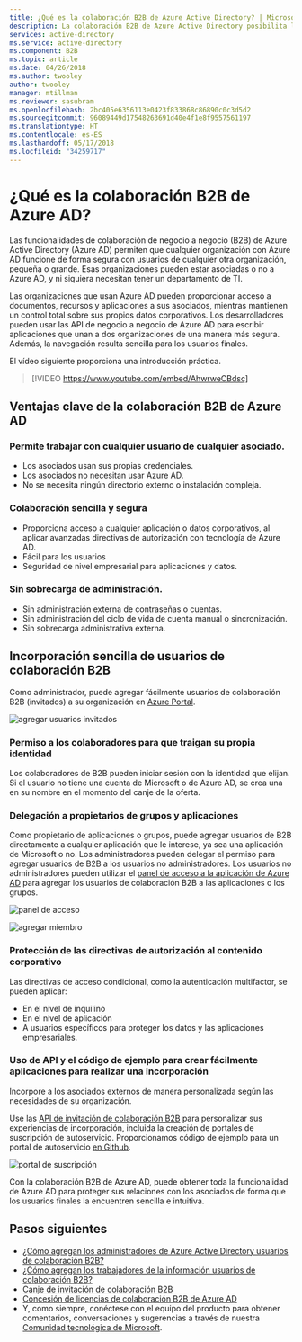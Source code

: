 ```yaml
---
title: ¿Qué es la colaboración B2B de Azure Active Directory? | Microsoft Docs
description: La colaboración B2B de Azure Active Directory posibilita las relaciones entre empresas al permitir que los asociados comerciales tengan acceso de forma selectiva a las aplicaciones corporativas.
services: active-directory
ms.service: active-directory
ms.component: B2B
ms.topic: article
ms.date: 04/26/2018
ms.author: twooley
author: twooley
manager: mtillman
ms.reviewer: sasubram
ms.openlocfilehash: 2bc405e6356113e0423f833868c86890c0c3d5d2
ms.sourcegitcommit: 96089449d17548263691d40e4f1e8f9557561197
ms.translationtype: HT
ms.contentlocale: es-ES
ms.lasthandoff: 05/17/2018
ms.locfileid: "34259717"
---
```

# <a name="what-is-azure-ad-b2b-collaboration"></a>¿Qué es la colaboración B2B de Azure AD?

Las funcionalidades de colaboración de negocio a negocio (B2B) de Azure Active Directory (Azure AD) permiten que cualquier organización con Azure AD funcione de forma segura con usuarios de cualquier otra organización, pequeña o grande. Esas organizaciones pueden estar asociadas o no a Azure AD, y ni siquiera necesitan tener un departamento de TI.

Las organizaciones que usan Azure AD pueden proporcionar acceso a documentos, recursos y aplicaciones a sus asociados, mientras mantienen un control total sobre sus propios datos corporativos. Los desarrolladores pueden usar las API de negocio a negocio de Azure AD para escribir aplicaciones que unan a dos organizaciones de una manera más segura. Además, la navegación resulta sencilla para los usuarios finales.

El vídeo siguiente proporciona una introducción práctica.
>[!VIDEO https://www.youtube.com/embed/AhwrweCBdsc]

## <a name="key-benefits-of-azure-ad-b2b-collaboration"></a>Ventajas clave de la colaboración B2B de Azure AD

### <a name="work-with-any-user-from-any-partner"></a>Permite trabajar con cualquier usuario de cualquier asociado.

- Los asociados usan sus propias credenciales.
- Los asociados no necesitan usar Azure AD.
- No se necesita ningún directorio externo o instalación compleja.

### <a name="simple-and-secure-collaboration"></a>Colaboración sencilla y segura

- Proporciona acceso a cualquier aplicación o datos corporativos, al aplicar avanzadas directivas de autorización con tecnología de Azure AD.
- Fácil para los usuarios
- Seguridad de nivel empresarial para aplicaciones y datos.

### <a name="no-management-overhead"></a>Sin sobrecarga de administración.

- Sin administración externa de contraseñas o cuentas.
- Sin administración del ciclo de vida de cuenta manual o sincronización.
- Sin sobrecarga administrativa externa.

## <a name="easily-add-b2b-collaboration-users"></a>Incorporación sencilla de usuarios de colaboración B2B

Como administrador, puede agregar fácilmente usuarios de colaboración B2B (invitados) a su organización en [Azure Portal](https://portal.azure.com).

![agregar usuarios invitados](media/what-is-b2b/adding-b2b-users-admin.png)

### <a name="enable-your-collaborators-to-bring-their-own-identity"></a>Permiso a los colaboradores para que traigan su propia identidad

Los colaboradores de B2B pueden iniciar sesión con la identidad que elijan. Si el usuario no tiene una cuenta de Microsoft o de Azure AD, se crea una en su nombre en el momento del canje de la oferta.

### <a name="delegate-to-application-and-group-owners"></a>Delegación a propietarios de grupos y aplicaciones

Como propietario de aplicaciones o grupos, puede agregar usuarios de B2B directamente a cualquier aplicación que le interese, ya sea una aplicación de Microsoft o no. Los administradores pueden delegar el permiso para agregar usuarios de B2B a los usuarios no administradores. Los usuarios no administradores pueden utilizar el [panel de acceso a la aplicación de Azure AD](https://myapps.microsoft.com) para agregar los usuarios de colaboración B2B a las aplicaciones o los grupos.

![panel de acceso](media/what-is-b2b/access-panel.png)

![agregar miembro](media/what-is-b2b/add-member.png)

### <a name="authorization-policies-protect-your-corporate-content"></a>Protección de las directivas de autorización al contenido corporativo

Las directivas de acceso condicional, como la autenticación multifactor, se pueden aplicar:
- En el nivel de inquilino
- En el nivel de aplicación
- A usuarios específicos para proteger los datos y las aplicaciones empresariales.

### <a name="use-apis-and-sample-code-to-easily-build-applications-to-onboard"></a>Uso de API y el código de ejemplo para crear fácilmente aplicaciones para realizar una incorporación

Incorpore a los asociados externos de manera personalizada según las necesidades de su organización.

Use las [API de invitación de colaboración B2B](https://developer.microsoft.com/graph/docs/api-reference/v1.0/resources/invitation) para personalizar sus experiencias de incorporación, incluida la creación de portales de suscripción de autoservicio. Proporcionamos código de ejemplo para un portal de autoservicio [en Github](https://github.com/Azure/active-directory-dotnet-graphapi-b2bportal-web).

![portal de suscripción](media/what-is-b2b/sign-up-portal.png)

Con la colaboración B2B de Azure AD, puede obtener toda la funcionalidad de Azure AD para proteger sus relaciones con los asociados de forma que los usuarios finales la encuentren sencilla e intuitiva.

## <a name="next-steps"></a>Pasos siguientes

- [¿Cómo agregan los administradores de Azure Active Directory usuarios de colaboración B2B?](add-users-administrator.md)
- [¿Cómo agregan los trabajadores de la información usuarios de colaboración B2B?](add-users-information-worker.md)
- [Canje de invitación de colaboración B2B](redemption-experience.md)
- [Concesión de licencias de colaboración B2B de Azure AD](licensing-guidance.md)
- Y, como siempre, conéctese con el equipo del producto para obtener comentarios, conversaciones y sugerencias a través de nuestra [Comunidad tecnológica de Microsoft](https://techcommunity.microsoft.com/t5/Azure-Active-Directory-B2B/bd-p/AzureAD_B2b).